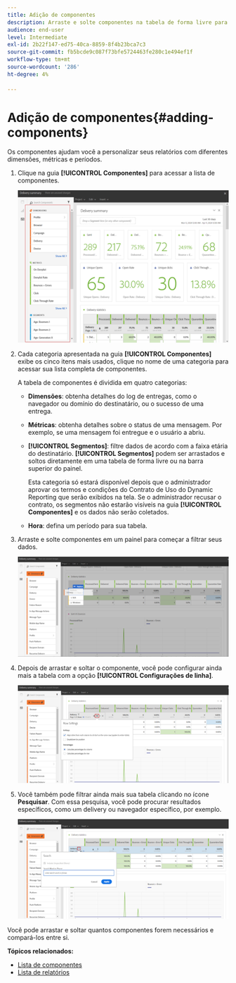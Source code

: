 ```yaml
---
title: Adição de componentes
description: Arraste e solte componentes na tabela de forma livre para começar a filtrar os dados e criar o relatório.
audience: end-user
level: Intermediate
exl-id: 2b22f147-ed75-40ca-8859-8f4b23bca7c3
source-git-commit: fb5bcde9c087f73bfe5724463fe280c1e494ef1f
workflow-type: tm+mt
source-wordcount: '286'
ht-degree: 4%

---
```


# Adição de componentes{#adding-components}

Os componentes ajudam você a personalizar seus relatórios com diferentes dimensões, métricas e períodos.

1. Clique na guia **[!UICONTROL Componentes]** para acessar a lista de componentes.

   ![](assets/dynamic_report_components.png)

1. Cada categoria apresentada na guia **[!UICONTROL Componentes]** exibe os cinco itens mais usados, clique no nome de uma categoria para acessar sua lista completa de componentes.

   A tabela de componentes é dividida em quatro categorias:

   * **Dimensões**: obtenha detalhes do log de entregas, como o navegador ou domínio do destinatário, ou o sucesso de uma entrega.
   * **Métricas**: obtenha detalhes sobre o status de uma mensagem. Por exemplo, se uma mensagem foi entregue e o usuário a abriu.
   * **[!UICONTROL Segmentos]**: filtre dados de acordo com a faixa etária do destinatário. **[!UICONTROL Segmentos]** podem ser arrastados e soltos diretamente em uma tabela de forma livre ou na barra superior do painel.

     Esta categoria só estará disponível depois que o administrador aprovar os termos e condições do Contrato de Uso do Dynamic Reporting que serão exibidos na tela. Se o administrador recusar o contrato, os segmentos não estarão visíveis na guia **[!UICONTROL Componentes]** e os dados não serão coletados.

   * **Hora**: defina um período para sua tabela.

1. Arraste e solte componentes em um painel para começar a filtrar seus dados.

   ![](assets/dynamic_report_components_2.png)

1. Depois de arrastar e soltar o componente, você pode configurar ainda mais a tabela com a opção **[!UICONTROL Configurações de linha]**.

   ![](assets/dynamic_report_components_3.png)

1. Você também pode filtrar ainda mais sua tabela clicando no ícone **Pesquisar**. Com essa pesquisa, você pode procurar resultados específicos, como um delivery ou navegador específico, por exemplo.

   ![](assets/dynamic_report_components_4.png)

Você pode arrastar e soltar quantos componentes forem necessários e compará-los entre si.

**Tópicos relacionados:**

* [Lista de componentes](list-of-components.md)
* [Lista de relatórios](defining-the-report-period.md)
